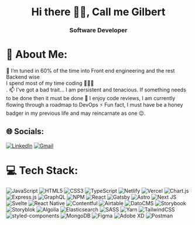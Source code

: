<h1 align="center">Hi there 👋😁, Call me Gilbert</h1>
<h3 align="center">Software Developer</h3>

# 💫 About Me:

🌱 I’m tuned in 60% of the time into Front end engineering and the rest Backend wise<br>I spend most of my time coding 👨🏽‍💻<br>.
📫 I've got a bad trait... I am persistent and tenacious. If something needs to be done then it must be done
📖 I enjoy code reviews, I am currently flowing through a roadmap to DevOps
⚡ Fun fact, I must have be a honey badger in my previous life and may reincarnate as one 😉.

## 🌐 Socials:

[![LinkedIn](https://img.shields.io/badge/LinkedIn-0A66C2?logo=linkedin&logoColor=fff&style=for-the-badge)](https://www.linkedin.com/in/james-gilbert-ace/) [![Gmail](https://img.shields.io/badge/Gmail-D14836?style=for-the-badge&logo=gmail&logoColor=white)](mailto:gilbertoaceville@gmail.com)

# 💻 Tech Stack:

![JavaScript](https://img.shields.io/badge/javascript-%23323330.svg?style=for-the-badge&logo=javascript&logoColor=%23F7DF1E) ![HTML5](https://img.shields.io/badge/html5-%23E34F26.svg?style=for-the-badge&logo=html5&logoColor=white) ![CSS3](https://img.shields.io/badge/css3-%231572B6.svg?style=for-the-badge&logo=css3&logoColor=white) ![TypeScript](https://img.shields.io/badge/typescript-%23007ACC.svg?style=for-the-badge&logo=typescript&logoColor=white) ![Netlify](https://img.shields.io/badge/netlify-%23000000.svg?style=for-the-badge&logo=netlify&logoColor=#00C7B7) ![Vercel](https://img.shields.io/badge/vercel-%23000000.svg?style=for-the-badge&logo=vercel&logoColor=white) ![Chart.js](https://img.shields.io/badge/chart.js-F5788D.svg?style=for-the-badge&logo=chart.js&logoColor=white) ![Express.js](https://img.shields.io/badge/express.js-%23404d59.svg?style=for-the-badge&logo=express&logoColor=%2361DAFB) ![GraphQL](https://img.shields.io/badge/GraphQL-E10098?logo=graphql&logoColor=fff&style=for-the-badge) ![NPM](https://img.shields.io/badge/NPM-%23000000.svg?style=for-the-badge&logo=npm&logoColor=white) ![React](https://img.shields.io/badge/react-%2320232a.svg?style=for-the-badge&logo=react&logoColor=%2361DAFB) ![Gatsby](https://img.shields.io/badge/Gatsby-639?logo=gatsby&logoColor=fff&style=for-the-badge) ![Astro](https://img.shields.io/badge/Astro-BC52EE?logo=astro&logoColor=fff&style=for-the-badge) ![Next JS](https://img.shields.io/badge/Next-black?style=for-the-badge&logo=next.js&logoColor=white) ![Svelte](https://img.shields.io/badge/Svelte-FF3E00?logo=svelte&logoColor=fff&style=for-the-badge) ![React Native](https://img.shields.io/badge/react_native-%2320232a.svg?style=for-the-badge&logo=react&logoColor=%2361DAFB)  ![Contentful](https://img.shields.io/badge/Contentful-2478CC?logo=contentful&logoColor=fff&style=for-the-badge) ![Airtable](https://img.shields.io/badge/Airtable-18BFFF?logo=airtable&logoColor=fff&style=for-the-badge) ![DatoCMS](https://img.shields.io/badge/DatoCMS-FF7751?logo=datocms&logoColor=fff&style=for-the-badge) ![Storybook](https://img.shields.io/badge/Storybook-FF4785?logo=storybook&logoColor=fff&style=for-the-badge) ![Storyblok](https://img.shields.io/badge/Storyblok-09B3AF?logo=storyblok&logoColor=fff&style=for-the-badge) ![Algolia](https://img.shields.io/badge/Algolia-003DFF?logo=algolia&logoColor=fff&style=for-the-badge) ![Elasticsearch](https://img.shields.io/badge/Elasticsearch-005571?logo=elasticsearch&logoColor=fff&style=for-the-badge) ![SASS](https://img.shields.io/badge/SASS-hotpink.svg?style=for-the-badge&logo=SASS&logoColor=white) ![Yarn](https://img.shields.io/badge/yarn-%232C8EBB.svg?style=for-the-badge&logo=yarn&logoColor=white) ![TailwindCSS](https://img.shields.io/badge/tailwindcss-%2338B2AC.svg?style=for-the-badge&logo=tailwind-css&logoColor=white) ![styled-components](https://img.shields.io/badge/styled--components-DB7093?logo=styledcomponents&logoColor=fff&style=for-the-badge) ![MongoDB](https://img.shields.io/badge/MongoDB-%234ea94b.svg?style=for-the-badge&logo=mongodb&logoColor=white) ![Figma](https://img.shields.io/badge/figma-%23F24E1E.svg?style=for-the-badge&logo=figma&logoColor=white) ![Adobe XD](https://img.shields.io/badge/Adobe%20XD-FF61F6?logo=adobexd&logoColor=fff&style=for-the-badge) ![Postman](https://img.shields.io/badge/Postman-FF6C37?style=for-the-badge&logo=postman&logoColor=white)

<!-- Developed by gilbertoaceville -->
